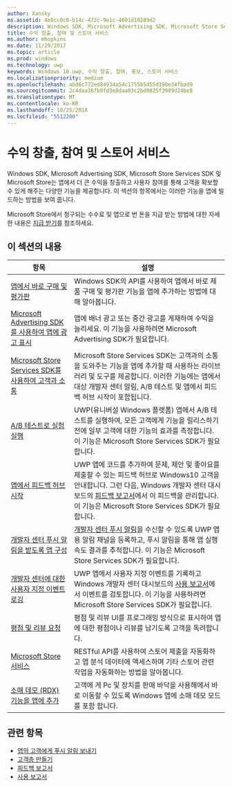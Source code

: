 ```yaml
---
author: Xansky
ms.assetid: 4e8cc0c0-b14c-472c-9e1c-4601d10289d2
description: Windows SDK, Microsoft Advertising SDK, Microsoft Store Services SDK 및 Microsoft Store는 앱에서 더 큰 수익을 창출하고 사용자 참여를 통해 고객을 확보할 수 있게 해주는 다양한 기능을 제공합니다.
title: 수익 창출, 참여 및 스토어 서비스
ms.author: mhopkins
ms.date: 11/29/2017
ms.topic: article
ms.prod: windows
ms.technology: uwp
keywords: Windows 10 uwp, 수익 창출, 참여, 홍보, 스토어 서비스
ms.localizationpriority: medium
ms.openlocfilehash: abd6c772ed84934a54c1755b5d55d398e34fbad9
ms.sourcegitcommit: 2c4daa36fb9fd3e8daa83c2bd0825f3989d24be8
ms.translationtype: MT
ms.contentlocale: ko-KR
ms.lasthandoff: 10/25/2018
ms.locfileid: "5512200"
---
```

# <a name="monetization-engagement-and-store-services"></a>수익 창출, 참여 및 스토어 서비스

Windows SDK, Microsoft Advertising SDK, Microsoft Store Services SDK 및 Microsoft Store는 앱에서 더 큰 수익을 창출하고 사용자 참여를 통해 고객을 확보할 수 있게 해주는 다양한 기능을 제공합니다. 이 섹션의 항목에서는 이러한 기능을 앱에 빌드하는 방법을 보여 줍니다.

Microsoft Store에서 청구되는 수수료 및 앱으로 번 돈을 지급 받는 방법에 대한 자세한 내용은 [지급 받기](../publish/getting-paid-apps.md)를 참조하세요.

## <a name="in-this-section"></a>이 섹션의 내용

| 항목                | 설명                 |
|--------------------|-----------------------------|
| [앱에서 바로 구매 및 평가판](in-app-purchases-and-trials.md)      | Windows SDK의 API를 사용하여 앱에서 바로 제품 구매 및 평가판 기능을 앱에 추가하는 방법에 대해 알아봅니다.  |
| [Microsoft Advertising SDK를 사용하여 앱에 광고 표시](display-ads-in-your-app.md)      |   앱에 배너 광고 또는 중간 광고를 게재하여 수익을 늘리세요. 이 기능을 사용하려면 Microsoft Advertising SDK가 필요합니다. |
| [Microsoft Store Services SDK를 사용하여 고객과 소통](microsoft-store-services-sdk.md)      | Microsoft Store Services SDK는 고객과의 소통을 도와주는 기능을 앱에 추가할 때 사용하는 라이브러리 및 도구를 제공합니다. 이러한 기능에는 앱에서 대상 개발자 센터 알림, A/B 테스트 및 앱에서 피드백 허브 시작이 포함됩니다. |
| [A/B 테스트로 실험 실행](run-app-experiments-with-a-b-testing.md)      |   UWP(유니버설 Windows 플랫폼) 앱에서 A/B 테스트를 실행하여, 모든 고객에게 기능을 릴리스하기 전에 일부 고객에 대한 기능의 효과를 측정합니다. 이 기능은 Microsoft Store Services SDK가 필요합니다.  |
| [앱에서 피드백 허브 시작](launch-feedback-hub-from-your-app.md)      |   UWP 앱에 코드를 추가하여 문제, 제안 및 좋아요를 제출할 수 있는 피드백 허브로 Windows10 고객을 안내합니다. 그런 다음, Windows 개발자 센터 대시보드의 [피드백 보고서](../publish/feedback-report.md)에서 이 피드백을 관리합니다. 이 기능은 Microsoft Store Services SDK가 필요합니다.   |
| [개발자 센터 푸시 알림을 받도록 앱 구성](configure-your-app-to-receive-dev-center-notifications.md)  |  [개발자 센터 푸시 알림](../publish/send-push-notifications-to-your-apps-customers.md)을 수신할 수 있도록 UWP 앱용 알림 채널을 등록하고, 푸시 알림을 통해 앱 실행 속도 결과를 추적합니다. 이 기능은 Microsoft Store Services SDK가 필요합니다.  |
| [개발자 센터에 대한 사용자 지정 이벤트 로깅](log-custom-events-for-dev-center.md)  | UWP 앱에서 사용자 지정 이벤트를 기록하고 Windows 개발자 센터 대시보드의 [사용 보고서](../publish/usage-report.md)에서 이벤트를 검토합니다. 이 기능을 사용하려면 Microsoft Store Services SDK가 필요합니다. |
| [평점 및 리뷰 요청](request-ratings-and-reviews.md) |  평점 및 리뷰 UI를 프로그래밍 방식으로 표시하여 앱에 대한 평점이나 리뷰를 남기도록 고객을 독려합니다.  |
| [Microsoft Store 서비스](using-windows-store-services.md)    |  RESTful API를 사용하여 스토어 제출을 자동화하고 앱 분석 데이터에 액세스하며 기타 스토어 관련 작업을 자동화하는 방법을 알아봅니다.    |
| [소매 데모 (RDX) 기능을 앱에 추가](retail-demo-experience.md)        |  고객에 게 Pc 및 장치를 판매 바닥을 사용해에서 바로 이동할 수 있도록 Windows 앱에 소매 데모 모드를 포함 합니다.  |

## <a name="related-topics"></a>관련 항목

* [앱의 고객에게 푸시 알림 보내기](../publish/send-push-notifications-to-your-apps-customers.md)
* [고객층 만들기](../publish/create-customer-segments.md)
* [피드백 보고서](../publish/feedback-report.md)
* [사용 보고서](../publish/usage-report.md)
